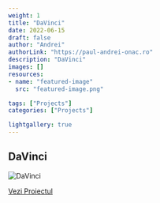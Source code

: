 ```yaml
---
weight: 1
title: "DaVinci"
date: 2022-06-15
draft: false
author: "Andrei"
authorLink: "https://paul-andrei-onac.ro"
description: "DaVinci"
images: []
resources:
- name: "featured-image"
  src: "featured-image.png"

tags: ["Projects"]
categories: ["Projects"]

lightgallery: true
---
```


## DaVinci

![DaVinci](/image.jpg)

[Vezi Proiectul](https://davincimedicalcenter.ro/)
